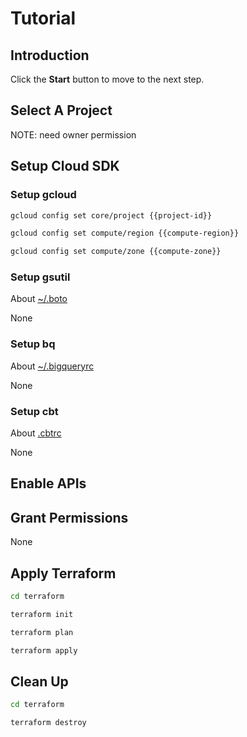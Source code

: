 # Tutorial

<walkthrough-watcher-constant key="compute-region" value="asia-east1"></walkthrough-watcher-constant>
<walkthrough-watcher-constant key="compute-zone" value="asia-east1-a"></walkthrough-watcher-constant>

## Introduction

<walkthrough-tutorial-duration duration="30"></walkthrough-tutorial-duration>

Click the **Start** button to move to the next step.

## Select A Project

<walkthrough-project-setup></walkthrough-project-setup>

<walkthrough-footnote>NOTE: need owner permission</walkthrough-footnote>

## Setup Cloud SDK

### Setup gcloud

```bash
gcloud config set core/project {{project-id}}
```
```bash
gcloud config set compute/region {{compute-region}}
```
```bash
gcloud config set compute/zone {{compute-zone}}
```

### Setup gsutil

About [~/.boto](https://cloud.google.com/storage/docs/boto-gsutil)

None

### Setup bq

About [~/.bigqueryrc](https://cloud.google.com/bigquery/docs/bq-command-line-tool#setting_default_values_for_command-line_flags)

None

### Setup cbt

About [.cbtrc](https://cloud.google.com/bigtable/docs/quickstart-cbt)

None

## Enable APIs

<walkthrough-enable-apis apis="stackdriver.googleapis.com"></walkthrough-enable-apis>

## Grant Permissions

None

## Apply Terraform

```bash
cd terraform
```
```bash
terraform init
```
```bash
terraform plan
```
```bash
terraform apply
```

## Clean Up

```bash
cd terraform
```
```bash
terraform destroy
```
